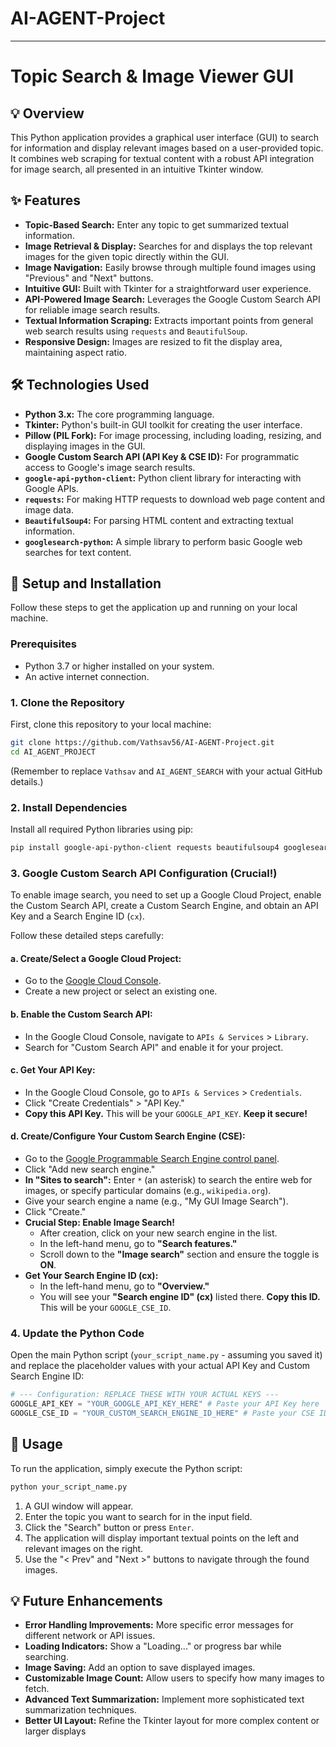 # AI-AGENT-Project


---

# Topic Search & Image Viewer GUI

## 💡 Overview

This Python application provides a graphical user interface (GUI) to search for information and display relevant images based on a user-provided topic. It combines web scraping for textual content with a robust API integration for image search, all presented in an intuitive Tkinter window.

## ✨ Features

* **Topic-Based Search:** Enter any topic to get summarized textual information.
* **Image Retrieval & Display:** Searches for and displays the top relevant images for the given topic directly within the GUI.
* **Image Navigation:** Easily browse through multiple found images using "Previous" and "Next" buttons.
* **Intuitive GUI:** Built with Tkinter for a straightforward user experience.
* **API-Powered Image Search:** Leverages the Google Custom Search API for reliable image search results.
* **Textual Information Scraping:** Extracts important points from general web search results using `requests` and `BeautifulSoup`.
* **Responsive Design:** Images are resized to fit the display area, maintaining aspect ratio.

## 🛠️ Technologies Used

* **Python 3.x:** The core programming language.
* **Tkinter:** Python's built-in GUI toolkit for creating the user interface.
* **Pillow (PIL Fork):** For image processing, including loading, resizing, and displaying images in the GUI.
* **Google Custom Search API (API Key & CSE ID):** For programmatic access to Google's image search results.
* **`google-api-python-client`:** Python client library for interacting with Google APIs.
* **`requests`:** For making HTTP requests to download web page content and image data.
* **`BeautifulSoup4`:** For parsing HTML content and extracting textual information.
* **`googlesearch-python`:** A simple library to perform basic Google web searches for text content.

## 🚀 Setup and Installation

Follow these steps to get the application up and running on your local machine.

### Prerequisites

* Python 3.7 or higher installed on your system.
* An active internet connection.

### 1. Clone the Repository

First, clone this repository to your local machine:

```bash
git clone https://github.com/Vathsav56/AI-AGENT-Project.git
cd AI_AGENT_PROJECT
```

(Remember to replace `Vathsav` and `AI_AGENT_SEARCH` with your actual GitHub details.)

### 2. Install Dependencies

Install all required Python libraries using pip:

```bash
pip install google-api-python-client requests beautifulsoup4 googlesearch-python Pillow
```

### 3. Google Custom Search API Configuration (Crucial!)

To enable image search, you need to set up a Google Cloud Project, enable the Custom Search API, create a Custom Search Engine, and obtain an API Key and a Search Engine ID (`cx`).

Follow these detailed steps carefully:

#### a. Create/Select a Google Cloud Project:
   * Go to the [Google Cloud Console](https://console.cloud.google.com/).
   * Create a new project or select an existing one.

#### b. Enable the Custom Search API:
   * In the Google Cloud Console, navigate to `APIs & Services` > `Library`.
   * Search for "Custom Search API" and enable it for your project.

#### c. Get Your API Key:
   * In the Google Cloud Console, go to `APIs & Services` > `Credentials`.
   * Click "Create Credentials" > "API Key."
   * **Copy this API Key.** This will be your `GOOGLE_API_KEY`. **Keep it secure!**

#### d. Create/Configure Your Custom Search Engine (CSE):
   * Go to the [Google Programmable Search Engine control panel](https://programmablesearchengine.google.com/controlpanel/all).
   * Click "Add new search engine."
   * **In "Sites to search":** Enter `*` (an asterisk) to search the entire web for images, or specify particular domains (e.g., `wikipedia.org`).
   * Give your search engine a name (e.g., "My GUI Image Search").
   * Click "Create."
   * **Crucial Step: Enable Image Search!**
     * After creation, click on your new search engine in the list.
     * In the left-hand menu, go to **"Search features."**
     * Scroll down to the **"Image search"** section and ensure the toggle is **ON**.
   * **Get Your Search Engine ID (cx):**
     * In the left-hand menu, go to **"Overview."**
     * You will see your **"Search engine ID" (cx)** listed there. **Copy this ID.** This will be your `GOOGLE_CSE_ID`.

### 4. Update the Python Code

Open the main Python script (`your_script_name.py` - assuming you saved it) and replace the placeholder values with your actual API Key and Custom Search Engine ID:

```python
# --- Configuration: REPLACE THESE WITH YOUR ACTUAL KEYS ---
GOOGLE_API_KEY = "YOUR_GOOGLE_API_KEY_HERE" # Paste your API Key here
GOOGLE_CSE_ID = "YOUR_CUSTOM_SEARCH_ENGINE_ID_HERE" # Paste your CSE ID (cx) here
```

## 🚀 Usage

To run the application, simply execute the Python script:

```bash
python your_script_name.py
```

1.  A GUI window will appear.
2.  Enter the topic you want to search for in the input field.
3.  Click the "Search" button or press `Enter`.
4.  The application will display important textual points on the left and relevant images on the right.
5.  Use the "< Prev" and "Next >" buttons to navigate through the found images.


## 💡 Future Enhancements

* **Error Handling Improvements:** More specific error messages for different network or API issues.
* **Loading Indicators:** Show a "Loading..." or progress bar while searching.
* **Image Saving:** Add an option to save displayed images.
* **Customizable Image Count:** Allow users to specify how many images to fetch.
* **Advanced Text Summarization:** Implement more sophisticated text summarization techniques.
* **Better UI Layout:** Refine the Tkinter layout for more complex content or larger displays
